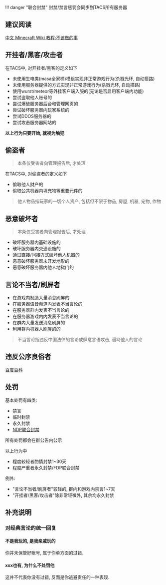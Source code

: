 !!! danger "联合封禁"
    封禁/禁言惩罚会同步到TACS所有服务器
## 建议阅读
[中文 Minecraft Wiki 教程:不该做的事](https://zh.minecraft.wiki/w/Tutorial:%E4%B8%8D%E8%AF%A5%E5%81%9A%E7%9A%84%E4%BA%8B)
## 开挂者/黑客/攻击者

在TACS中, 对开挂者/黑客的定义如下

- 未使用生电类(masa全家桶)模组实现非正常游戏行为(杀戮光环, 自动搭路)
- 未使用服务器提供的方式实现非正常游戏行为(杀戮光环, 自动搭路)
- 使用wurst/meteor等外挂客户端入服的(无论是否启用客户端内功能)
- 尝试盗取他人账号的
- 尝试爆破服务器后台和管理网页的
- 尝试破坏服务器内玩家系统的
- 尝试DDOS服务器的
- 尝试攻击服务器网站的

**以上行为只要开始, 就视为触犯**

## 偷盗者
> 本条仅受害者向管理报告后, 才处理

在TACS中, 对偷盗者的定义如下

- 偷取他人财产的
- 偷取公共机器内填充物等重要元件的

> 他人物品指玩家的一切个人资产, 包括但不限于物品, 房屋, 机器, 宠物, 作物

## 恶意破坏者
> 本条仅受害者向管理报告后, 才处理

- 破坏服务器内基础设施的
- 破坏服务器内交通设施的
- 通过<Tooltip tip="直接挖掘">直接</Tooltip>/<Tooltip tip="远程TNT炮, 混凝土粉末+水">间接</Tooltip>方式破坏他人机器的
- 恶意破坏服务器未开发地形的
- 恶意破坏服务器内他人地狱门的


## 言论不当者/刷屏者

- 在游戏内制造大量消息刷屏的
- 在服务器语音频道内发表不当言论的
- 在服务器群内发表不当言论的
- 在服务器游戏内内发表不当言论的
- 在群内大量发送消息刷屏的
- 利用群内机器人刷屏的的

> 不当言论指违反中国法律的言论或肆意言语攻击, 谩骂他人的言论

## 违反公序良俗者

[百度百科](https://baike.baidu.com/item/%E5%85%AC%E5%BA%8F%E8%89%AF%E4%BF%97)

## 处罚
基本处罚有四类:

- 禁言
- 临时封禁
- 永久封禁
- [NDP联合封禁](https://github.com/No-Danger-Player-Project)

所有处罚都会在群公告内公示

以上行为中

- 程度较轻者酌情封禁1~30天
- 程度严重者永久封禁/FDP联合封禁

例外:

- "言论不当者/刷屏者"较轻的, 群内和游戏内禁言1~7天
- "开挂者/黑客/攻击者"除非常轻微外, 其余均永久封禁

## 补充说明
### 对经典言论的统一回复
#### 不是我玩的, 是我亲戚玩的
你并未保管好账号, 属于你单方面的过错.

#### xxx也有, 为什么不处罚他
这并不代表你没有过错, 反而是你逃避责任的一种表现.
